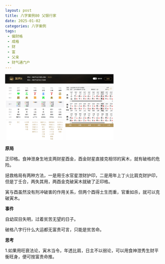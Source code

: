 ```yaml
---
layout: post
title: 八字案例80 父银行家
date: 2025-01-02
categories: 八字案例
tags:
 - 偏财格
 - 成格
 - 财
 - 富
 - 父亲
 - 财气通门户
---
```


<img src="/images/bazi-example/bazi-example-79.PNG" width="70%">

**原局**

正印格。食神泄身生地支两财星酉金，酉金财星直接克相邻的寅木，就有破格的危险。

拯救格局有两种方法，一是用壬水官星泄财护印，二是用年上丁火比肩克财护印，但是丁壬合，两失其用，两酉金克破寅木就破了正印格。

寅与酉虽然没有刑冲破害的作用关系，但两个酉得土生而重，官重如杀，就可以克破寅木。

**事件**

自幼双目失明，过着贫苦无望的日子。

破格八字行什么大运都无富贵可言，只能是贫苦命。

**思考**

1.如果用旺衰法论，寅木当令，年透比肩，日主不以弱论，可以用食神泄秀生财平衡旺身，便可按富贵命推。